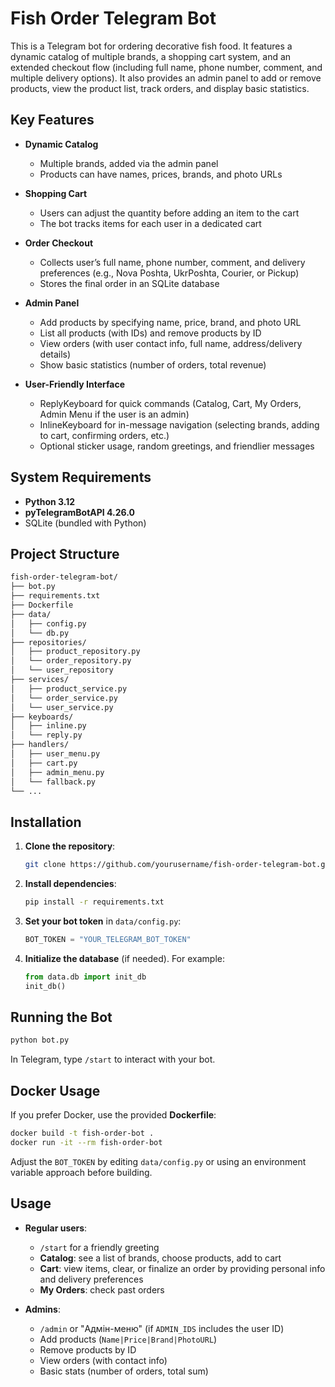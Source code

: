 # Fish Order Telegram Bot

This is a Telegram bot for ordering decorative fish food. It features a dynamic catalog of multiple brands, a shopping cart system, and an extended checkout flow (including full name, phone number, comment, and multiple delivery options). It also provides an admin panel to add or remove products, view the product list, track orders, and display basic statistics.

## Key Features

- **Dynamic Catalog**  
  - Multiple brands, added via the admin panel  
  - Products can have names, prices, brands, and photo URLs

- **Shopping Cart**  
  - Users can adjust the quantity before adding an item to the cart  
  - The bot tracks items for each user in a dedicated cart

- **Order Checkout**  
  - Collects user’s full name, phone number, comment, and delivery preferences (e.g., Nova Poshta, UkrPoshta, Courier, or Pickup)  
  - Stores the final order in an SQLite database

- **Admin Panel**  
  - Add products by specifying name, price, brand, and photo URL  
  - List all products (with IDs) and remove products by ID  
  - View orders (with user contact info, full name, address/delivery details)  
  - Show basic statistics (number of orders, total revenue)

- **User-Friendly Interface**  
  - ReplyKeyboard for quick commands (Catalog, Cart, My Orders, Admin Menu if the user is an admin)  
  - InlineKeyboard for in-message navigation (selecting brands, adding to cart, confirming orders, etc.)  
  - Optional sticker usage, random greetings, and friendlier messages

## System Requirements

- **Python 3.12**
- **pyTelegramBotAPI 4.26.0**
- SQLite (bundled with Python)

## Project Structure
 ```bash
fish-order-telegram-bot/
├── bot.py
├── requirements.txt
├── Dockerfile
├── data/
│   ├── config.py
│   └── db.py
├── repositories/
│   ├── product_repository.py
│   └── order_repository.py
│   └── user_repository
├── services/
│   ├── product_service.py
│   └── order_service.py
│   └── user_service.py
├── keyboards/
│   ├── inline.py
│   └── reply.py
├── handlers/
│   ├── user_menu.py
│   ├── cart.py
│   ├── admin_menu.py
│   └── fallback.py
└── ...
 ```
## Installation

1. **Clone the repository**:
   ```bash
   git clone https://github.com/yourusername/fish-order-telegram-bot.git
   ```

2. **Install dependencies**:
   ```bash
   pip install -r requirements.txt
   ```

3. **Set your bot token** in `data/config.py`:
   ```python
   BOT_TOKEN = "YOUR_TELEGRAM_BOT_TOKEN"
   ```

4. **Initialize the database** (if needed). For example:
   ```python
   from data.db import init_db
   init_db()
   ```

## Running the Bot

```bash
python bot.py
```

In Telegram, type `/start` to interact with your bot.

## Docker Usage

If you prefer Docker, use the provided **Dockerfile**:

```bash
docker build -t fish-order-bot .
docker run -it --rm fish-order-bot
```

Adjust the `BOT_TOKEN` by editing `data/config.py` or using an environment variable approach before building.

## Usage

* **Regular users**:
   * `/start` for a friendly greeting
   * **Catalog**: see a list of brands, choose products, add to cart
   * **Cart**: view items, clear, or finalize an order by providing personal info and delivery preferences
   * **My Orders**: check past orders

* **Admins**:
   * `/admin` or "Адмін-меню" (if `ADMIN_IDS` includes the user ID)
   * Add products (`Name|Price|Brand|PhotoURL`)
   * Remove products by ID
   * View orders (with contact info)
   * Basic stats (number of orders, total sum)
